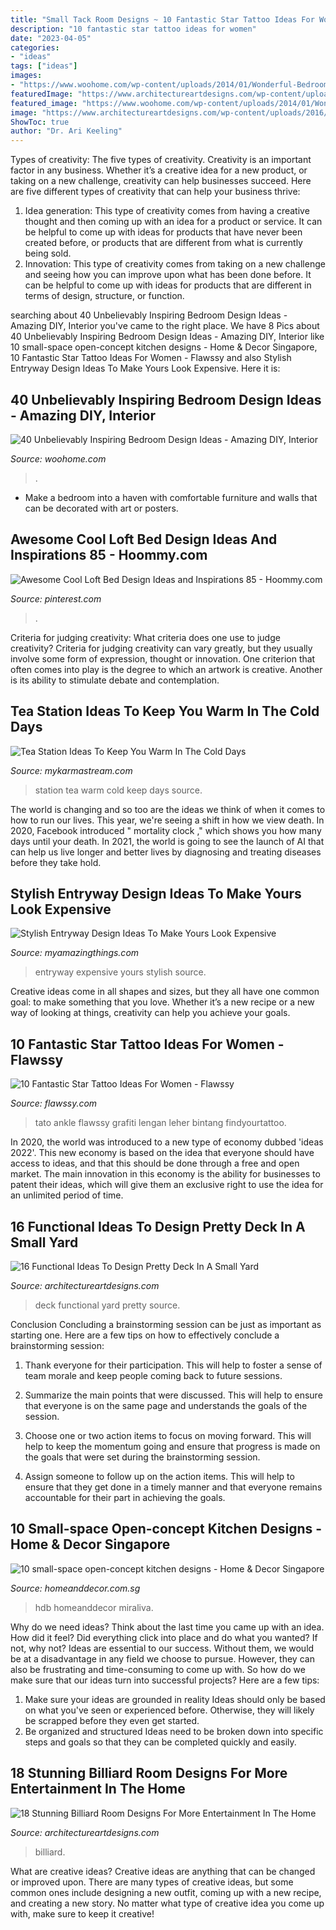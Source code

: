 ```yaml
---
title: "Small Tack Room Designs ~ 10 Fantastic Star Tattoo Ideas For Women"
description: "10 fantastic star tattoo ideas for women"
date: "2023-04-05"
categories:
- "ideas"
tags: ["ideas"]
images:
- "https://www.woohome.com/wp-content/uploads/2014/01/Wonderful-Bedroom-Design-Ideas-29.jpg"
featuredImage: "https://www.architectureartdesigns.com/wp-content/uploads/2016/02/1-45.jpg"
featured_image: "https://www.woohome.com/wp-content/uploads/2014/01/Wonderful-Bedroom-Design-Ideas-29.jpg"
image: "https://www.architectureartdesigns.com/wp-content/uploads/2016/02/1-45.jpg"
ShowToc: true
author: "Dr. Ari Keeling"
---
```



Types of creativity: The five types of creativity.
Creativity is an important factor in any business. Whether it’s a creative idea for a new product, or taking on a new challenge, creativity can help businesses succeed. Here are five different types of creativity that can help your business thrive: 
1. Idea generation: This type of creativity comes from having a creative thought and then coming up with an idea for a product or service. It can be helpful to come up with ideas for products that have never been created before, or products that are different from what is currently being sold. 
2. Innovation: This type of creativity comes from taking on a new challenge and seeing how you can improve upon what has been done before. It can be helpful to come up with ideas for products that are different in terms of design, structure, or function. 

	

		
searching about 40 Unbelievably Inspiring Bedroom Design Ideas - Amazing DIY, Interior you've came to the right place. We have 8 Pics about 40 Unbelievably Inspiring Bedroom Design Ideas - Amazing DIY, Interior like 10 small-space open-concept kitchen designs - Home &amp; Decor Singapore, 10 Fantastic Star Tattoo Ideas For Women - Flawssy and also Stylish Entryway Design Ideas To Make Yours Look Expensive. Here it is:
		
    
## 40 Unbelievably Inspiring Bedroom Design Ideas - Amazing DIY, Interior

<img loading=lazy src="https://www.woohome.com/wp-content/uploads/2014/01/Wonderful-Bedroom-Design-Ideas-29.jpg" onerror="this.onerror=null;this.src='https://tse1.mm.bing.net/th?id=OIP.hYIKGC16ndZeaXJwDIZ8YwHaLK&amp;pid=15.1';" alt="40 Unbelievably Inspiring Bedroom Design Ideas - Amazing DIY, Interior">

_Source: woohome.com_

>. 

	

- Make a bedroom into a haven with comfortable furniture and walls that can be decorated with art or posters.

    
## Awesome Cool Loft Bed Design Ideas And Inspirations 85 - Hoommy.com

<img loading=lazy src="https://i.pinimg.com/736x/a1/fc/30/a1fc3065628748d6a5bec99219131e4e.jpg" onerror="this.onerror=null;this.src='https://tse1.mm.bing.net/th?id=OIP.2s6807zTqWsxMAFt4urUmwHaKG&amp;pid=15.1';" alt="Awesome Cool Loft Bed Design Ideas and Inspirations 85 - Hoommy.com">

_Source: pinterest.com_

>. 

	

Criteria for judging creativity: What criteria does one use to judge creativity?
Criteria for judging creativity can vary greatly, but they usually involve some form of expression, thought or innovation. One criterion that often comes into play is the degree to which an artwork is creative. Another is its ability to stimulate debate and contemplation.

    
## Tea Station Ideas To Keep You Warm In The Cold Days

<img loading=lazy src="https://mykarmastream.com/wp-content/uploads/2017/09/tea-station-2.jpg" onerror="this.onerror=null;this.src='https://tse1.mm.bing.net/th?id=OIP.PhWQnlD7LACfTudt2h25yAHaLM&amp;pid=15.1';" alt="Tea Station Ideas To Keep You Warm In The Cold Days">

_Source: mykarmastream.com_

>station tea warm cold keep days source. 

	

The world is changing and so too are the ideas we think of when it comes to how to run our lives. This year, we're seeing a shift in how we view death. In 2020, Facebook introduced " mortality clock ," which shows you how many days until your death. In 2021, the world is going to see the launch of AI that can help us live longer and better lives by diagnosing and treating diseases before they take hold.

    
## Stylish Entryway Design Ideas To Make Yours Look Expensive

<img loading=lazy src="http://myamazingthings.com/wp-content/uploads/2017/08/entryway-ideas-4.png" onerror="this.onerror=null;this.src='https://tse3.mm.bing.net/th?id=OIP.9mAPYq5ZExoAWqMFmKdn7wHaLG&amp;pid=15.1';" alt="Stylish Entryway Design Ideas To Make Yours Look Expensive">

_Source: myamazingthings.com_

>entryway expensive yours stylish source. 

	

Creative ideas come in all shapes and sizes, but they all have one common goal: to make something that you love. Whether it’s a new recipe or a new way of looking at things, creativity can help you achieve your goals.

    
## 10 Fantastic Star Tattoo Ideas For Women - Flawssy

<img loading=lazy src="https://www.flawssy.com/wp-content/uploads/2016/06/Star-Leg-Tattoo-Men.jpg" onerror="this.onerror=null;this.src='https://tse3.mm.bing.net/th?id=OIP.G-z4ylccq4-bipQKhFpAZAHaJ6&amp;pid=15.1';" alt="10 Fantastic Star Tattoo Ideas For Women - Flawssy">

_Source: flawssy.com_

>tato ankle flawssy grafiti lengan leher bintang findyourtattoo. 

	

In 2020, the world was introduced to a new type of economy dubbed 'ideas 2022'. This new economy is based on the idea that everyone should have access to ideas, and that this should be done through a free and open market. The main innovation in this economy is the ability for businesses to patent their ideas, which will give them an exclusive right to use the idea for an unlimited period of time.

    
## 16 Functional Ideas To Design Pretty Deck In A Small Yard

<img loading=lazy src="https://www.architectureartdesigns.com/wp-content/uploads/2016/03/4-53.jpg" onerror="this.onerror=null;this.src='https://tse3.mm.bing.net/th?id=OIP.QvcgdS1OcU7ORPTFuWE8hAAAAA&amp;pid=15.1';" alt="16 Functional Ideas To Design Pretty Deck In A Small Yard">

_Source: architectureartdesigns.com_

>deck functional yard pretty source. 

	

Conclusion
Concluding a brainstorming session can be just as important as starting one. Here are a few tips on how to effectively conclude a brainstorming session:
1. Thank everyone for their participation. This will help to foster a sense of team morale and keep people coming back to future sessions.

2. Summarize the main points that were discussed. This will help to ensure that everyone is on the same page and understands the goals of the session.

3. Choose one or two action items to focus on moving forward. This will help to keep the momentum going and ensure that progress is made on the goals that were set during the brainstorming session.

4. Assign someone to follow up on the action items. This will help to ensure that they get done in a timely manner and that everyone remains accountable for their part in achieving the goals.

    
## 10 Small-space Open-concept Kitchen Designs - Home &amp; Decor Singapore

<img loading=lazy src="https://media.homeanddecor.com.sg/public/2016/09/42809-compact-style-three-room-hdb-flat_0_1.jpg" onerror="this.onerror=null;this.src='https://tse3.mm.bing.net/th?id=OIP.sSxG5hsMFvtFoYbVPfBxyAHaLG&amp;pid=15.1';" alt="10 small-space open-concept kitchen designs - Home &amp; Decor Singapore">

_Source: homeanddecor.com.sg_

>hdb homeanddecor miraliva. 

	

Why do we need ideas?
Think about the last time you came up with an idea. How did it feel? Did everything click into place and do what you wanted? If not, why not?
Ideas are essential to our success. Without them, we would be at a disadvantage in any field we choose to pursue. However, they can also be frustrating and time-consuming to come up with. So how do we make sure that our ideas turn into successful projects? Here are a few tips: 

1) Make sure your ideas are grounded in reality 
Ideas should only be based on what you've seen or experienced before. Otherwise, they will likely be scrapped before they even get started. 
2) Be organized and structured 
Ideas need to be broken down into specific steps and goals so that they can be completed quickly and easily.

    
## 18 Stunning Billiard Room Designs For More Entertainment In The Home

<img loading=lazy src="https://www.architectureartdesigns.com/wp-content/uploads/2016/02/1-45.jpg" onerror="this.onerror=null;this.src='https://tse3.mm.bing.net/th?id=OIP.LhZVEhZtIayUWnGx6cA-lQHaE7&amp;pid=15.1';" alt="18 Stunning Billiard Room Designs For More Entertainment In The Home">

_Source: architectureartdesigns.com_

>billiard. 

	

What are creative ideas?
Creative ideas are anything that can be changed or improved upon. There are many types of creative ideas, but some common ones include designing a new outfit, coming up with a new recipe, and creating a new story. No matter what type of creative idea you come up with, make sure to keep it creative!


